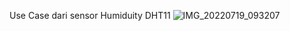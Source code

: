 Use Case dari sensor Humiduity DHT11
![IMG_20220719_093207](https://user-images.githubusercontent.com/108135390/179653044-bc62c161-a22b-46fb-8a87-01dabaf5db33.jpg)
